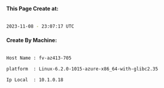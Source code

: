 
   
#### This Page Create at:

```bash

2023-11-08 - 23:07:17 UTC

```

#### Create By Machine:

```bash

Host Name : fv-az413-705

platform  : Linux-6.2.0-1015-azure-x86_64-with-glibc2.35

Ip Local  : 10.1.0.18

```

